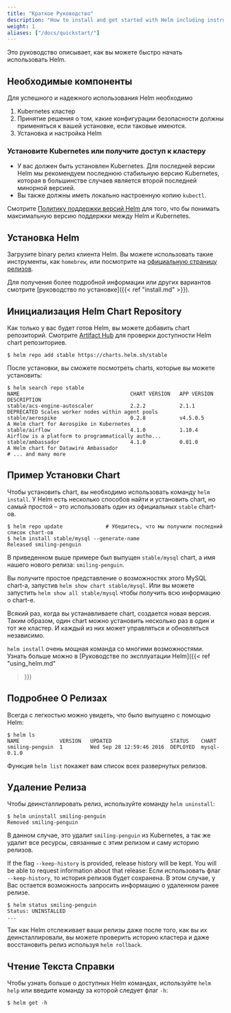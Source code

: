 ```yaml
---
title: "Краткое Руководство"
description: "How to install and get started with Helm including instructions for distros, FAQs, and plugins."
weight: 1
aliases: ["/docs/quickstart/"]
---
```


Это руководство описывает, как вы можете быстро начать использовать Helm.

## Необходимые компоненты

Для успешного и надежного использования Helm необходимо

1. Kubernetes кластер
2. Принятие решения о том, какие конфигурации безопасности должны применяться к вашей установке, если таковые имеются.
3. Установка и настройка Helm

### Установите Kubernetes или получите доступ к кластеру

- У вас должен быть установлен Kubernetes. Для последней версии Helm мы
  рекомендуем последнюю стабильную версию Kubernetes, которая в большинстве случаев является
  второй последней минорной версией.
- Вы также должны иметь локально настроенную копию `kubectl`.

Смотрите [Политику поддержки версий Helm](https://helm.sh/docs/topics/version_skew/) для того, что бы понимать максимальную версию поддержки между Helm и Kubernetes.

## Установка Helm

Загрузите binary релиз клиента Helm. Вы можете использовать такие инструменты, как `homebrew`,
или посмотрите на [официальную страницу релизов](https://github.com/helm/helm/releases).

Для получения более подробной информации или других вариантов смотрите [руководство по установке]({{< ref
"install.md" >}}).

## Инициализация Helm Chart Repository

Как только у вас будет готов Helm, вы можете добавить chart репозиторий. Смотрите [Artifact
Hub](https://artifacthub.io/packages/search?kind=0) для проверки доступности Helm chart
репозиториев.

```console
$ helm repo add stable https://charts.helm.sh/stable
```

После установки, вы сможете посмотреть charts, которые вы можете установить:

```console
$ helm search repo stable
NAME                                    CHART VERSION   APP VERSION                     DESCRIPTION
stable/acs-engine-autoscaler            2.2.2           2.1.1                           DEPRECATED Scales worker nodes within agent pools
stable/aerospike                        0.2.8           v4.5.0.5                        A Helm chart for Aerospike in Kubernetes
stable/airflow                          4.1.0           1.10.4                          Airflow is a platform to programmatically autho...
stable/ambassador                       4.1.0           0.81.0                          A Helm chart for Datawire Ambassador
# ... and many more
```

## Пример Установки Chart

Чтобы установить chart, вы необходимо использовать команду `helm install`.
У Helm есть несколько способов найти и установить chart, но самый простой – это использовать один из официальных `stable` chart-ов.

```console
$ helm repo update              # Убедитесь, что мы получили последний список chart-ов
$ helm install stable/mysql --generate-name
Released smiling-penguin
```

В приведенном выше примере был выпущен `stable/mysql` chart, а имя нашего нового релиза: `smiling-penguin`.

Вы получите простое представление о возможностях этого MySQL chart-а, запустив `helm show
chart stable/mysql`.
Или вы можете запустить `helm show all stable/mysql` чтобы получить всю информацию о chart-е.

Всякий раз, когда вы устанавливаете chart, создается новая версия. 
Таким образом, один chart можно установить несколько раз в один и тот же кластер. 
И каждый из них может управляться и обновляться независимо.

`helm install` очень мощная команда со многими возможностями.
Узнать больше можно в [Руководстве по эксплуатации Helm]({{< ref "using_helm.md"
>}})

## Подробнее О Релизах

Всегда с легкостью можно увидеть, что было выпущено с помощью Helm:

```console
$ helm ls
NAME             VERSION   UPDATED                   STATUS    CHART
smiling-penguin  1         Wed Sep 28 12:59:46 2016  DEPLOYED  mysql-0.1.0
```

Функция `helm list` покажет вам список всех развернутых релизов.

## Удаление Релиза

Чтобы деинсталлировать релиз, используйте команду `helm uninstall`:

```console
$ helm uninstall smiling-penguin
Removed smiling-penguin
```

В данном случае, это удалит `smiling-penguin` из Kubernetes, 
а так же удалит все ресурсы, связанные с этим релизом и саму историю релизов.

If the flag `--keep-history` is provided, release history will be kept. You will
be able to request information about that release:
Если использовать флаг `--keep-history`, то история релизов будет сохранена.
В этом случае, у Вас остается возможность запросить информацию о удаленном ранее релизе.

```console
$ helm status smiling-penguin
Status: UNINSTALLED
... 
```

Так как Helm отслеживает ваши релизы даже после того, как вы их деинсталлировали, 
вы можете проверить историю кластера и даже восстановить релиз используя `helm rollback`.

## Чтение Текста Справки

Чтобы узнать больше о доступных Helm командах, используйте `helm help` или введите
команду за которой следует флаг `-h`:

```console
$ helm get -h
```
